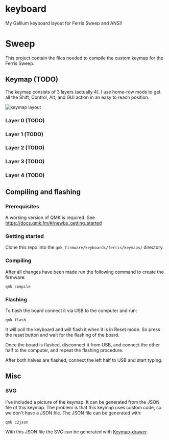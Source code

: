 # keyboard

My Gallium keyboard layout for Ferris Sweep and ANSI!

# Sweep

This project contain the files needed to compile the custom keymap for the Ferris Sweep.

## Keymap (TODO)

The keymap consists of 3 layers (actually 4). I use home-row mods to get all the Shift, Control, Alt, and GUI action in an easy to reach position.

![keymap layout](keymap.svg)

### Layer 0 (TODO)

### Layer 1 (TODO)

### Layer 2 (TODO)

### Layer 3 (TODO)

### Layer 4 (TODO)

## Compiling and flashing

### Prerequisites

A working version of QMK is required. See https://docs.qmk.fm/#/newbs_getting_started

### Getting started

Clone this repo into the `qmk_firmware/keyboards/ferris/keymaps/` directory.

### Compiling

After all changes have been made run the following command to create the firmware:

```
qmk compile
```

### Flashing

To flash the board connect it via USB to the computer and run:

```
qmk flash
```

It will poll the keyboard and will flash it when it is in Reset mode. So press the reset button and wait for the flashing of the board.

Once the board is flashed, disconnect it from USB, and connect the other half to the computer, and repeat the flashing procedure.

After both halves are flashed, connect the left half to USB and start typing.

## Misc

### SVG

I've included a picture of the keymap. It can be generated from the JSON file of this keymap. The problem is that this keymap uses custom code, so we don't have a JSON file. The JSON file can be generated with:

```
qmk c2json
```

With this JSON file the SVG can be generated with [Keymap-drawer](https://keymap-drawer.streamlit.app/).
